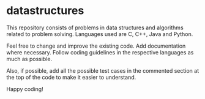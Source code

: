 # datastructures

This repository consists of problems in data structures and algorithms related to 
problem solving. 
Languages used are C, C++, Java and Python.

Feel free to change and improve the existing code. Add documentation where necessary.
Follow coding guidelines in the respective languages as much as possible.

Also, if possible, add all the possible test cases in the commented section at the top
of the code to make it easier to understand.

Happy coding!